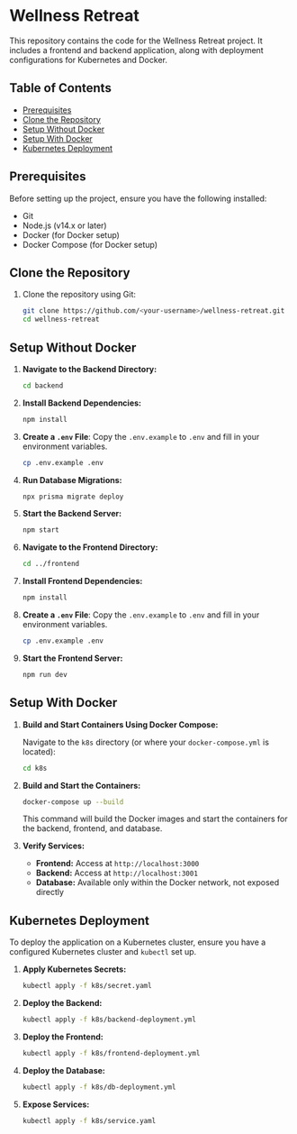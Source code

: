 # Wellness Retreat

This repository contains the code for the Wellness Retreat project. It includes a frontend and backend application, along with deployment configurations for Kubernetes and Docker.

## Table of Contents

- [Prerequisites](#prerequisites)
- [Clone the Repository](#clone-the-repository)
- [Setup Without Docker](#setup-without-docker)
- [Setup With Docker](#setup-with-docker)
- [Kubernetes Deployment](#kubernetes-deployment)


## Prerequisites

Before setting up the project, ensure you have the following installed:

- Git
- Node.js (v14.x or later)
- Docker (for Docker setup)
- Docker Compose (for Docker setup)

## Clone the Repository

1. Clone the repository using Git:

    ```sh
    git clone https://github.com/<your-username>/wellness-retreat.git
    cd wellness-retreat
    ```

## Setup Without Docker

1. **Navigate to the Backend Directory:**

    ```sh
    cd backend
    ```

2. **Install Backend Dependencies:**

    ```sh
    npm install
    ```

3. **Create a `.env` File**: Copy the `.env.example` to `.env` and fill in your environment variables.

    ```sh
    cp .env.example .env
    ```

4. **Run Database Migrations:**

    ```sh
    npx prisma migrate deploy
    ```

5. **Start the Backend Server:**

    ```sh
    npm start
    ```

6. **Navigate to the Frontend Directory:**

    ```sh
    cd ../frontend
    ```

7. **Install Frontend Dependencies:**

    ```sh
    npm install
    ```

8. **Create a `.env` File**: Copy the `.env.example` to `.env` and fill in your environment variables.

    ```sh
    cp .env.example .env
    ```

9. **Start the Frontend Server:**

    ```sh
    npm run dev
    ```

## Setup With Docker

1. **Build and Start Containers Using Docker Compose:**

    Navigate to the `k8s` directory (or where your `docker-compose.yml` is located):

    ```sh
    cd k8s
    ```

2. **Build and Start the Containers:**

    ```sh
    docker-compose up --build
    ```

    This command will build the Docker images and start the containers for the backend, frontend, and database.

3. **Verify Services:**

    - **Frontend:** Access at `http://localhost:3000`
    - **Backend:** Access at `http://localhost:3001`
    - **Database:** Available only within the Docker network, not exposed directly

## Kubernetes Deployment

To deploy the application on a Kubernetes cluster, ensure you have a configured Kubernetes cluster and `kubectl` set up.

1. **Apply Kubernetes Secrets:**

    ```sh
    kubectl apply -f k8s/secret.yaml
    ```

2. **Deploy the Backend:**

    ```sh
    kubectl apply -f k8s/backend-deployment.yml
    ```

3. **Deploy the Frontend:**

    ```sh
    kubectl apply -f k8s/frontend-deployment.yml
    ```

4. **Deploy the Database:**

    ```sh
    kubectl apply -f k8s/db-deployment.yml
    ```

5. **Expose Services:**

    ```sh
    kubectl apply -f k8s/service.yaml
    ```



